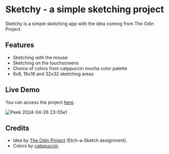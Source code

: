 # Sketchy - a simple sketching project
Sketchy is a simple sketching app with the idea coming from The Odin Project.

## Features
- Sketching with the mouse 
- Sketching on the touchscreens
- Choice of colors from catppuccin mocha color palette
- 8x8, 16x16 and 32x32 sketching areas

## Live Demo
You can access the project [here](https://gvaa.github.io/sketchy/).

![Peek 2024-04-26 23-55e1](https://github.com/gvaa/sketchy/assets/109627508/ed0e3ecd-5893-4db0-9aa5-122cf1f1e089)

## Credits
- Idea by [The Odin Project](https://www.theodinproject.com/) (Etch-a-Sketch assignment).
- Colors by [catppuccin](https://catppuccin.com/).
